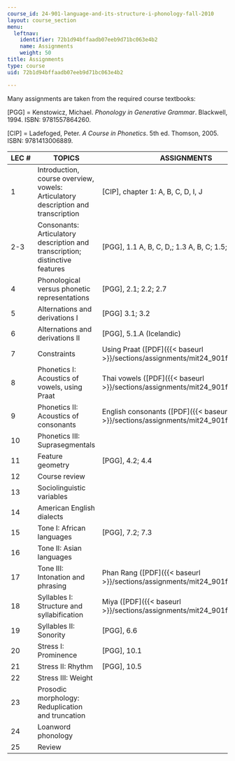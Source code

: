 ```yaml
---
course_id: 24-901-language-and-its-structure-i-phonology-fall-2010
layout: course_section
menu:
  leftnav:
    identifier: 72b1d94bffaadb07eeb9d71bc063e4b2
    name: Assignments
    weight: 50
title: Assignments
type: course
uid: 72b1d94bffaadb07eeb9d71bc063e4b2

---
```


Many assignments are taken from the required course textbooks:

\[PGG\] = Kenstowicz, Michael. _Phonology in Generative Grammar_. Blackwell, 1994. ISBN: 9781557864260.

\[CIP\] = Ladefoged, Peter. _A Course in Phonetics_. 5th ed. Thomson, 2005. ISBN: 9781413006889.

| LEC # | TOPICS | ASSIGNMENTS |
| --- | --- | --- |
| 1 | Introduction, course overview, vowels: Articulatory description and transcription | \[CIP\], chapter 1: A, B, C, D, I, J |
| 2-3 | Consonants: Articulatory description and transcription; distinctive features | \[PGG\], 1.1 A, B, C, D,; 1.3 A, B, C; 1.5; 1.8 |
| 4 | Phonological versus phonetic representations | \[PGG\], 2.1; 2.2; 2.7 |
| 5 | Alternations and derivations I | \[PGG\] 3.1; 3.2 |
| 6 | Alternations and derivations II | \[PGG\], 5.1.A (Icelandic) |
| 7 | Constraints | Using Praat ([PDF]({{< baseurl >}}/sections/assignments/mit24_901f10_assn07)) |
| 8 | Phonetics I: Acoustics of vowels, using Praat | Thai vowels ([PDF]({{< baseurl >}}/sections/assignments/mit24_901f10_assn08)) |
| 9 | Phonetics II: Acoustics of consonants | English consonants ([PDF]({{< baseurl >}}/sections/assignments/mit24_901f10_assn09)) |
| 10 | Phonetics III: Suprasegmentals | &nbsp; |
| 11 | Feature geometry | \[PGG\], 4.2; 4.4 |
| 12 | Course review | &nbsp; |
| 13 | Sociolinguistic variables | &nbsp; |
| 14 | American English dialects | &nbsp; |
| 15 | Tone I: African languages | \[PGG\], 7.2; 7.3 |
| 16 | Tone II: Asian languages | &nbsp; |
| 17 | Tone III: Intonation and phrasing | Phan Rang ([PDF]({{< baseurl >}}/sections/assignments/mit24_901f10_assn17)) |
| 18 | Syllables I: Structure and syllabification | Miya ([PDF]({{< baseurl >}}/sections/assignments/mit24_901f10_assn18)) |
| 19 | Syllables II: Sonority | \[PGG\], 6.6 |
| 20 | Stress I: Prominence | \[PGG\], 10.1 |
| 21 | Stress II: Rhythm | \[PGG\], 10.5 |
| 22 | Stress III: Weight | &nbsp; |
| 23 | Prosodic morphology: Reduplication and truncation | &nbsp; |
| 24 | Loanword phonology | &nbsp; |
| 25 | Review |